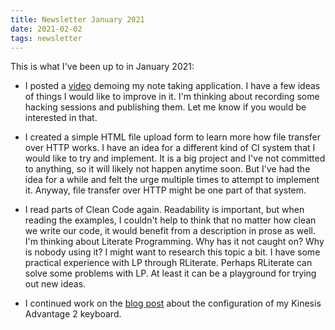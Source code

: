 ```yaml
---
title: Newsletter January 2021
date: 2021-02-02
tags: newsletter
---
```


This is what I've been up to in January 2021:

* I posted a [video](https://www.youtube.com/watch?v=Xh2bik1cOl0) demoing my
  note taking application. I have a few ideas of things I would like to improve
  in it. I'm thinking about recording some hacking sessions and publishing
  them. Let me know if you would be interested in that.

* I created a simple HTML file upload form to learn more how file transfer over
  HTTP works. I have an idea for a different kind of CI system that I would
  like to try and implement. It is a big project and I've not committed to
  anything, so it will likely not happen anytime soon. But I've had the idea
  for a while and felt the urge multiple times to attempt to implement it.
  Anyway, file transfer over HTTP might be one part of that system.

* I read parts of Clean Code again. Readability is important, but when reading
  the examples, I couldn't help to think that no matter how clean we write our
  code, it would benefit from a description in prose as well. I'm thinking
  about Literate Programming. Why has it not caught on? Why is nobody using it?
  I might want to research this topic a bit. I have some practical experience
  with LP through RLiterate. Perhaps RLiterate can solve some problems with LP.
  At least it can be a playground for trying out new ideas.

* I continued work on the [blog
  post](/writing/kinesis-advantage-2-swedish-setup/index.html) about the configuration
  of my Kinesis Advantage 2 keyboard.
